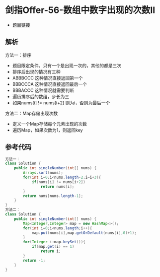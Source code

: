 # 剑指Offer-56-数组中数字出现的次数II

- [题目链接](https://leetcode-cn.com/problems/shu-zu-zhong-shu-zi-chu-xian-de-ci-shu-ii-lcof/)

## 解析

方法一：排序
- 题目限定条件，只有一个是出现一次的，其他的都是三次
- 排序后出现的情况有三种
- ABBBCCC 这种情况直接返回第一个
- BBBCCCA 这种情况直接返回最后一个
- BBBACCC 这种情况就需要判断
- 遍历排序后的数组，步长为三
- 如果nums[i] != nums[i+2] 则为i，否则为最后一个

方法二：Map存储出现次数
- 定义一个Map存储每个元素出现的次数
- 遍历Map，如果次数为1，则返回key

## 参考代码
```Java
方法一：
class Solution {
    public int singleNumber(int[] nums) {
        Arrays.sort(nums);
        for(int i=0;i<nums.length-2;i=i+3){
            if(nums[i] != nums[i+2])
                return nums[i];
        }
        return nums[nums.length-1];
    }
}
方法二：
class Solution {
    public int singleNumber(int[] nums) {
        Map<Integer,Integer> map = new HashMap<>();
        for(int i=0;i<nums.length;i++){
            map.put(nums[i],map.getOrDefault(nums[i],0)+1);
        }
        for(Integer i:map.keySet()){
            if(map.get(i) == 1)
                return i;
        }
        return -1;
    }
}
```
